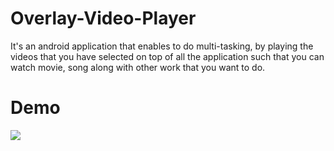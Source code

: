 # Overlay-Video-Player
It's an android application that enables to do multi-tasking, by playing the videos that you have selected on top of all the application such that you can watch movie, song along with other work that you want to do.

# Demo
![](https://github.com/miPlodder/Overlay-Video-Player/blob/master/demo.gif)
